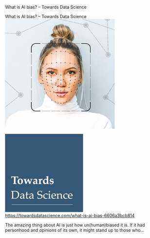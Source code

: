 What is AI bias? – Towards Data Science

What is AI bias? – Towards Data Science
![](../_resources/27912e982653ebb90de1fe0fbf0b6e6b.png)

![](../_resources/27180fd1aa3beb2a2cac92bc4a4bb063.jpg)https://towardsdatascience.com/what-is-ai-bias-6606a3bcb814

The amazing thing about AI is just how un(human)biased it is. If it had personhood and opinions of its own, it might stand up to those who…
